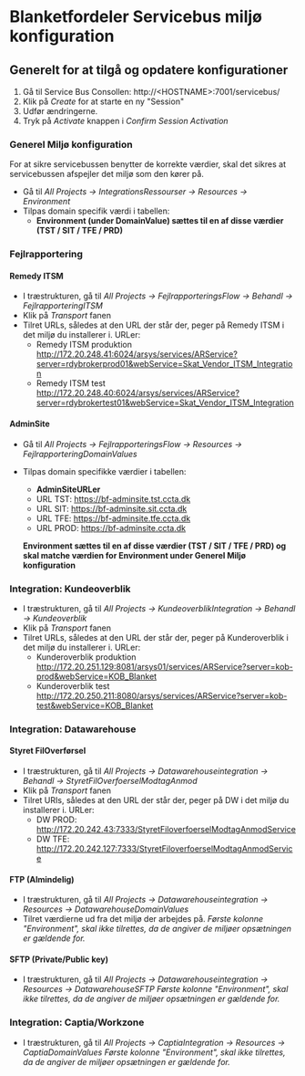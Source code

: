 # Blanketfordeler Servicebus miljø konfiguration


## Generelt for at tilgå og opdatere konfigurationer

1. Gå til Service Bus Consollen: http://\<HOSTNAME\>:7001/servicebus/
2. Klik på *Create* for at starte en ny "Session"
3. Udfør ændringerne.
4. Tryk på *Activate* knappen i *Confirm Session Activation*

### Generel Miljø konfiguration
For at sikre servicebussen benytter de korrekte værdier, skal det sikres at servicebussen afspejler det miljø som den kører på.

- Gå til  *All Projects -> IntegrationsRessourser -> Resources -> Environment*
- Tilpas domain specifik værdi i tabellen: 
  - **Environment (under DomainValue) sættes til en af disse værdier (TST / SIT / TFE / PRD)** 

### Fejlrapportering
#### Remedy ITSM
- I træstrukturen, gå til *All Projects -> FejlrapporteringsFlow -> Behandl -> FejlrapporteringITSM*
- Klik på *Transport* fanen
- Tilret URLs, således at den URL der står der, peger på Remedy ITSM i det miljø du installerer i. URLer:  
  - Remedy ITSM produktion http://172.20.248.41:6024/arsys/services/ARService?server=rdybrokerprod01&webService=Skat_Vendor_ITSM_Integration
  - Remedy ITSM test http://172.20.248.40:6024/arsys/services/ARService?server=rdybrokertest01&webService=Skat_Vendor_ITSM_Integration

#### AdminSite
- Gå til  *All Projects -> FejlrapporteringsFlow -> Resources -> FejlrapporteringDomainValues*
- Tilpas domain specifikke værdier i tabellen: 
  - **AdminSiteURLer**    	
  - URL TST:   https://bf-adminsite.tst.ccta.dk
  - URL SIT:   https://bf-adminsite.sit.ccta.dk
  - URL TFE:   https://bf-adminsite.tfe.ccta.dk
  - URL PROD:  https://bf-adminsite.ccta.dk

  **Environment sættes til en af disse værdier (TST / SIT / TFE / PRD) og skal matche værdien for Environment under Generel Miljø konfiguration**
		
### Integration: Kundeoverblik
- I træstrukturen, gå til *All Projects -> KundeoverblikIntegration -> Behandl -> Kundeoverblik*
- Klik på *Transport* fanen
- Tilret URLs, således at den URL der står der, peger på Kunderoverblik i det miljø du installerer i. URLer:  
  - Kunderoverblik produktion http://172.20.251.129:8081/arsys01/services/ARService?server=kob-prod&webService=KOB_Blanket
  - Kunderoverblik test http://172.20.250.211:8080/arsys/services/ARService?server=kob-test&webService=KOB_Blanket

### Integration: Datawarehouse
#### Styret FilOverførsel
- I træstrukturen, gå til *All Projects -> Datawarehouseintegration -> Behandl -> StyretFilOverfoerselModtagAnmod*
- Klik på *Transport* fanen
- Tilret URIs, således at den URL der står der, peger på DW i det miljø du installerer i. URLer:  
  - DW PROD:  http://172.20.242.43:7333/StyretFiloverfoerselModtagAnmodService
  - DW TFE:   http://172.20.242.127:7333/StyretFiloverfoerselModtagAnmodService

#### FTP (Almindelig)
- I træstrukturen, gå til *All Projects -> Datawarehouseintegration -> Resources -> DatawarehouseDomainValues*
- Tilret værdierne ud fra det miljø der arbejdes på. 
  *Første kolonne "Environment", skal ikke tilrettes, da de angiver de miljøer opsætningen er gældende for.*

#### SFTP (Private/Public key)
- I træstrukturen, gå til *All Projects -> Datawarehouseintegration -> Resources -> DatawarehouseSFTP*
  *Første kolonne "Environment", skal ikke tilrettes, da de angiver de miljøer opsætningen er gældende for.*

### Integration: Captia/Workzone
- I træstrukturen, gå til *All Projects -> CaptiaIntegration -> Resources -> CaptiaDomainValues*
  *Første kolonne "Environment", skal ikke tilrettes, da de angiver de miljøer opsætningen er gældende for.*
		
		
		
		
		
		
	

